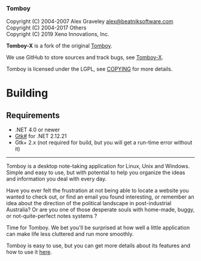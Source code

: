 ### Tomboy

Copyright (C) 2004-2007 Alex Graveley <alex@beatniksoftware.com><br />
Copyright (C) 2004-2017 Others<br />
Copyright (C) 2019 Xeno Innovations, Inc.<br />

**Tomboy-X** is a fork of the original [Tomboy](https://wiki.gnome.org/Apps/Tomboy).

We use GitHub to store sources and track bugs, see [Tomboy-X](https://github.com/DamianSuess/Tomboy-X).

Tomboy is licensed under the LGPL, see [COPYING](./COPYING) for more details.

# Building
## Requirements
* .NET 4.0 or newer
* [Gtk#](https://www.mono-project.com/download/stable/) for .NET 2.12.21
* Gtk+ 2.x (not required for build, but you will get a run-time error without it)

---

Tomboy is a desktop note-taking application for Linux, Unix and Windows.
Simple and easy to use, but with potential to help you organize the ideas
and information you deal with every day.

Have you ever felt the frustration at not being able to locate a website you
wanted to check out, or find an email you found interesting, or remember an
idea about the direction of the political landscape in post-industrial
Australia? Or are you one of those desperate souls with home-made, buggy, or
not-quite-perfect notes systems ?

Time for Tomboy. We bet you'll be surprised at how well a little application
can make life less cluttered and run more smoothly.

Tomboy is easy to use, but you can get more details about its features and how to use it [here](https://wiki.gnome.org/Apps/Tomboy).
